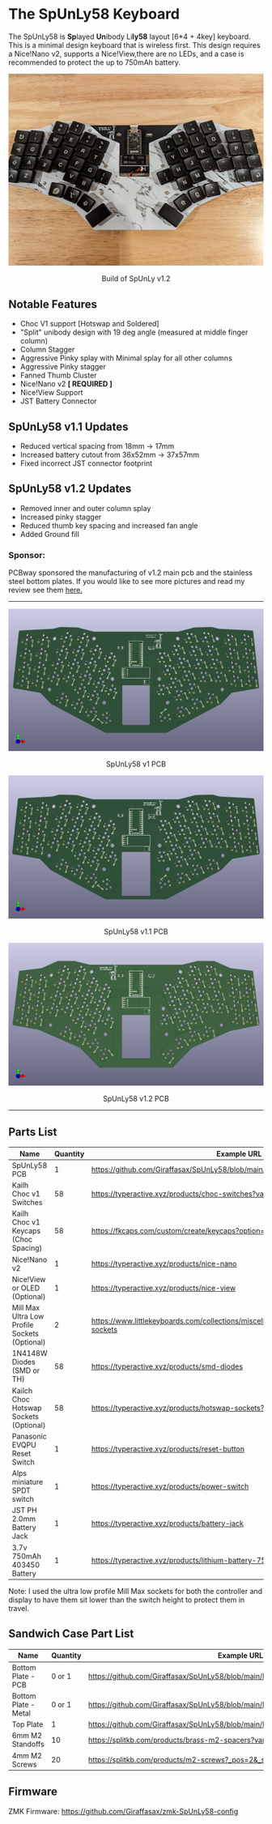 # The SpUnLy58 Keyboard
The SpUnLy58 is **Sp**layed **Un**ibody Li**ly58** layout [6*4 + 4key] keyboard. This is a minimal design keyboard that is wireless first. This design requires a Nice!Nano v2, supports a Nice!View,there are no LEDs, and a case is recommended to protect the up to 750mAh battery.

![SpUnLy58_v1](Reference/SpUnLy58_v1p2.jpg)
<p style="text-align: center;">Build of SpUnLy v1.2 <p>

## Notable Features
- Choc V1 support [Hotswap and Soldered]
- "Split" unibody design with 19 deg angle (measured at middle finger column)
- Column Stagger
- Aggressive Pinky splay with Minimal splay for all other columns
- Aggressive Pinky stagger
- Fanned Thumb Cluster
- Nice!Nano v2 **[ REQUIRED ]**
- Nice!View Support
- JST Battery Connector

## SpUnLy58 v1.1 Updates
- Reduced vertical spacing from 18mm -> 17mm
- Increased battery cutout from 36x52mm -> 37x57mm
- Fixed incorrect JST connector footprint
## SpUnLy58 v1.2 Updates
- Removed inner and outer column splay
- Increased pinky stagger
- Reduced thumb key spacing and increased fan angle
- Added Ground fill

### Sponsor:
PCBway sponsored the manufacturing of v1.2 main pcb and the stainless steel bottom plates. If you would like to see more pictures and read my review see them [here.](Reference/PCBWay_Review.md)
___
![v1_PCB_top](Reference/SpUnLy58_v1_PCB_top.png)
<p style="text-align: center;">SpUnLy58 v1 PCB<p>

![v1p1_PCB_top](Reference/SpUnLy58_v1p1_PCB_top.png)
<p style="text-align: center;">SpUnLy58 v1.1 PCB<p>

![v1p2_PCB_top](Reference/SpUnLy58_v1p2_PCB_top.png)
<p style="text-align: center;">SpUnLy58 v1.2 PCB<p>

___
## Parts List 
| Name | Quantity | Example URL |
|------|----------|-------------|
| SpUnLy58 PCB | 1  | https://github.com/Giraffasax/SpUnLy58/blob/main/KiCad/Gerber/SpUnLy58_Gerber.zip |
| Kailh Choc v1 Switches | 58 | https://typeractive.xyz/products/choc-switches?variant=46024772387047 |
| Kailh Choc v1 Keycaps (Choc Spacing) | 58 | https://fkcaps.com/custom/create/keycaps?option=mbk-pbt-pu&color=black |
| Nice!Nano v2 | 1 | https://typeractive.xyz/products/nice-nano |
| Nice!View or OLED (Optional) | 1 | https://typeractive.xyz/products/nice-view |
| Mill Max Ultra Low Profile Sockets (Optional) | 2 | https://www.littlekeyboards.com/collections/miscellaneous/products/ultra-low-profile-sockets |
| 1N4148W Diodes (SMD or TH) | 58 | https://typeractive.xyz/products/smd-diodes |
| Kailch Choc Hotswap Sockets (Optional) | 58 | https://typeractive.xyz/products/hotswap-sockets?variant=45742200324327 |
| Panasonic EVQPU Reset Switch | 1 | https://typeractive.xyz/products/reset-button |
| Alps miniature SPDT switch | 1 | https://typeractive.xyz/products/power-switch |
| JST PH 2.0mm Battery Jack | 1 | https://typeractive.xyz/products/battery-jack |
| 3.7v 750mAh 403450 Battery | 1 | https://typeractive.xyz/products/lithium-battery-750mah |

Note: I used the ultra low profile Mill Max sockets for both the controller and display to have them sit lower than the switch height to protect them in travel.

## Sandwich Case Part List
| Name | Quantity | Example URL |
|------|----------|-------------|
| Bottom Plate - PCB | 0 or 1 | https://github.com/Giraffasax/SpUnLy58/blob/main/KiCad/Gerber/Bottom_Plate_Gerber.zip |
| Bottom Plate - Metal | 0 or 1 | https://github.com/Giraffasax/SpUnLy58/blob/main/KiCad/SpUnLy58_Bottom.step |
| Top Plate | 1 | https://github.com/Giraffasax/SpUnLy58/blob/main/KiCad/Gerber/Top_Plate_Gerber.zip |
| 6mm M2 Standoffs | 10 | https://splitkb.com/products/brass-m2-spacers?variant=42396969140483 |
| 4mm M2 Screws | 20 | https://splitkb.com/products/m2-screws?_pos=2&_sid=9c9502b8a&_ss=r |

## Firmware
ZMK Firmware: https://github.com/Giraffasax/zmk-SpUnLy58-config
